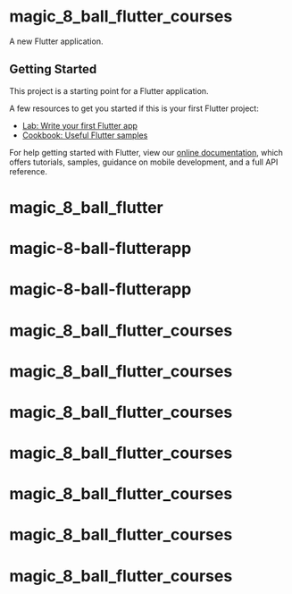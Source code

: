 # magic_8_ball_flutter_courses

A new Flutter application.

## Getting Started

This project is a starting point for a Flutter application.

A few resources to get you started if this is your first Flutter project:

- [Lab: Write your first Flutter app](https://flutter.dev/docs/get-started/codelab)
- [Cookbook: Useful Flutter samples](https://flutter.dev/docs/cookbook)

For help getting started with Flutter, view our
[online documentation](https://flutter.dev/docs), which offers tutorials,
samples, guidance on mobile development, and a full API reference.
# magic_8_ball_flutter
# magic-8-ball-flutterapp
# magic-8-ball-flutterapp
# magic_8_ball_flutter_courses
# magic_8_ball_flutter_courses
# magic_8_ball_flutter_courses
# magic_8_ball_flutter_courses
# magic_8_ball_flutter_courses
# magic_8_ball_flutter_courses
# magic_8_ball_flutter_courses
